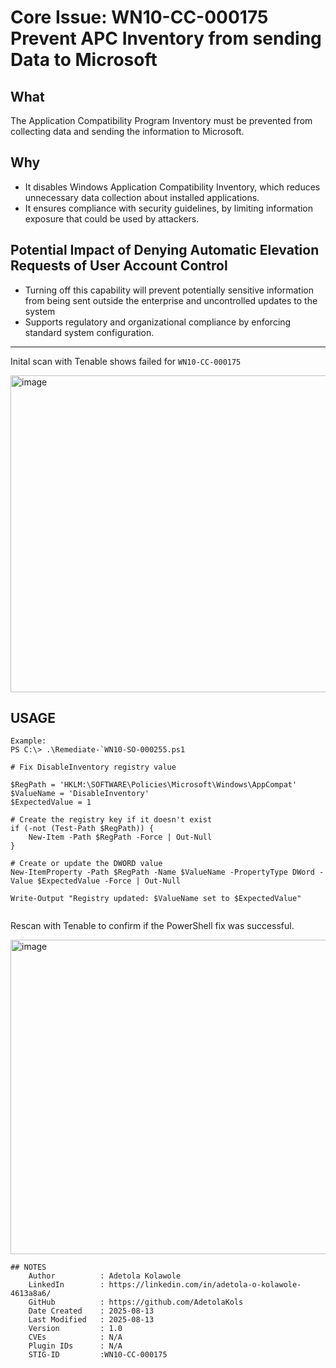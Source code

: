 # Core Issue: WN10-CC-000175 Prevent APC Inventory from sending Data to Microsoft

## What
The Application Compatibility Program Inventory must be prevented from collecting data and sending the information to Microsoft.

## Why
- It disables Windows Application Compatibility Inventory, which reduces unnecessary data collection about installed applications.
- It ensures compliance with security guidelines, by limiting information exposure that could be used by attackers.

## Potential Impact of Denying Automatic Elevation Requests of User Account Control
-  Turning off this capability will prevent potentially sensitive information from being sent outside the enterprise and uncontrolled updates to the system
- Supports regulatory and organizational compliance by enforcing standard system configuration.
---
Inital scan with Tenable shows failed for `WN10-CC-000175`

<img width="1897" height="507" alt="image" src="https://github.com/user-attachments/assets/57cfedd3-3200-4592-a933-905673ea60e4" />

## USAGE
    Example:
    PS C:\> .\Remediate-`WN10-SO-000255.ps1
```
# Fix DisableInventory registry value

$RegPath = 'HKLM:\SOFTWARE\Policies\Microsoft\Windows\AppCompat'
$ValueName = 'DisableInventory'
$ExpectedValue = 1

# Create the registry key if it doesn't exist
if (-not (Test-Path $RegPath)) {
    New-Item -Path $RegPath -Force | Out-Null
}

# Create or update the DWORD value
New-ItemProperty -Path $RegPath -Name $ValueName -PropertyType DWord -Value $ExpectedValue -Force | Out-Null

Write-Output "Registry updated: $ValueName set to $ExpectedValue"


```
Rescan with Tenable to confirm if the PowerShell fix was successful.

<img width="1862" height="503" alt="image" src="https://github.com/user-attachments/assets/2e7645c7-57de-493a-b422-050acdcb50c2" />



```
## NOTES
    Author          : Adetola Kolawole
    LinkedIn        : https://linkedin.com/in/adetola-o-kolawole-4613a8a6/
    GitHub          : https://github.com/AdetolaKols
    Date Created    : 2025-08-13
    Last Modified   : 2025-08-13
    Version         : 1.0
    CVEs            : N/A
    Plugin IDs      : N/A
    STIG-ID         :WN10-CC-000175
